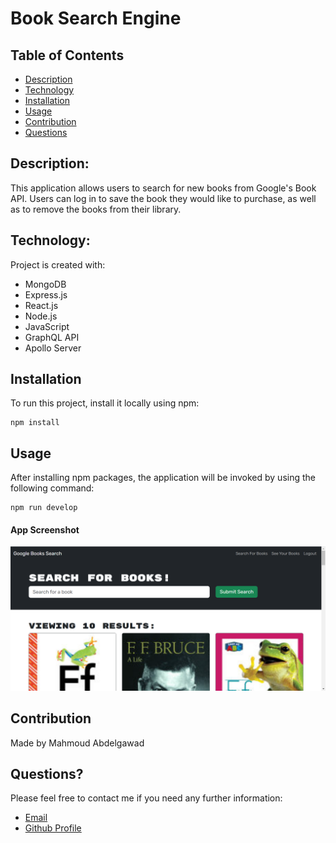 # Book Search Engine

## Table of Contents

- [Description](#description)
- [Technology](#Technology)
- [Installation](#installation)
- [Usage](#usage)
- [Contribution](#contribution)
- [Questions](#questions)

## Description:

This application allows users to search for new books from Google's Book API. Users can log in to save the book they would like to purchase, as well as to remove the books from their library.

## Technology:

Project is created with:

- MongoDB
- Express.js
- React.js
- Node.js
- JavaScript
- GraphQL API
- Apollo Server

## Installation

To run this project, install it locally using npm:

```
npm install
```

## Usage

After installing npm packages, the application will be invoked by using the following command:

```
npm run develop
```



#### App Screenshot

![Screenshot](./client/src/assets/example.png)


## Contribution

Made by Mahmoud Abdelgawad

## Questions?

Please feel free to contact me if you need any further information:

- [Email](mailto:mahmoudmuhamednabil@gmail.com)
- [Github Profile](https://github.com/Nabil1294)